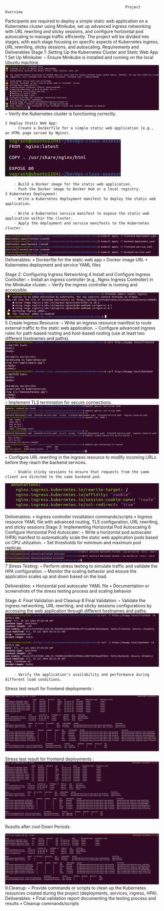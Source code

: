 
                                                           Project Overview

Participants are required to deploy a simple static web application on a Kubernetes cluster using Minikube, set up advanced ingress networking with URL rewriting and sticky sessions, and configure horizontal pod autoscaling to manage traffic efficiently. The project will be divided into stages, with each stage focusing on specific aspects of Kubernetes ingress, URL rewriting, sticky sessions, and autoscaling.
Requirements and Deliverables
Stage 1: Setting Up the Kubernetes Cluster and Static Web App
    1 Set Up Minikube:
        ◦ Ensure Minikube is installed and running on the local Ubuntu machine.
        ![alt text](img/image-1.png)
        ◦ Verify the Kubernetes cluster is functioning correctly.
         
    2 Deploy Static Web App:
        ◦ Create a Dockerfile for a simple static web application (e.g., an HTML page served by Nginx).
![alt text](img/image2.png)

        ◦ Build a Docker image for the static web application.
        ◦ Push the Docker image to Docker Hub or a local registry.
    3 Kubernetes Deployment:
        ◦ Write a Kubernetes deployment manifest to deploy the static web application.

        ◦ Write a Kubernetes service manifest to expose the static web application within the cluster.
        ◦ Apply the deployment and service manifests to the Kubernetes cluster.
 ![alt text](img/image3.png)         
Deliverables:
    • Dockerfile for the static web app
    • Docker image URL
    • Kubernetes deployment and service YAML files
    
Stage 2: Configuring Ingress Networking
    4 Install and Configure Ingress Controller:
        ◦ Install an ingress controller (e.g., Nginx Ingress Controller) in the Minikube cluster.
        ◦ Verify the ingress controller is running and accessible.
![alt text](img/image4.png)          
    5 Create Ingress Resource:
        ◦ Write an ingress resource manifest to route external traffic to the static web application.
        ◦ Configure advanced ingress rules for path-based routing and host-based routing (use at least two different hostnames and paths).
![alt text](img/image5.png)          
        ◦ Implement TLS termination for secure connections.
![alt text](img/image6.png)          
        ◦ Configure URL rewriting in the ingress resource to modify incoming URLs before they reach the backend services.
       
        ◦ Enable sticky sessions to ensure that requests from the same client are directed to the same backend pod.
![alt text](img/image7.png)

Deliverables:
    • Ingress controller installation commands/scripts
    • Ingress resource YAML file with advanced routing, TLS configuration, URL rewriting, and sticky sessions
Stage 3: Implementing Horizontal Pod Autoscaling
    6 Configure Horizontal Pod Autoscaler:
        ◦ Write a horizontal pod autoscaler (HPA) manifest to automatically scale the static web application pods based on CPU utilization.
        ◦ Set thresholds for minimum and maximum pod replicas.
![alt text](img/image8.png)          
    7 Stress Testing:
        ◦ Perform stress testing to simulate traffic and validate the HPA configuration.
        ◦ Monitor the scaling behavior and ensure the application scales up and down based on the load.

Deliverables:
    • Horizontal pod autoscaler YAML file
    • Documentation or screenshots of the stress testing process and scaling behavior


Stage 4: Final Validation and Cleanup
    8 Final Validation:
        ◦ Validate the ingress networking, URL rewriting, and sticky sessions configurations by accessing the web application through different hostnames and paths.
![alt text](img/image9.png)

        ◦ Verify the application's availability and performance during different load conditions.

Stress test result for frontend deployments : 

![alt text](img/image10.png)

Stress test result for frontend deployments : 
![alt text](img/image11.png)

Rusults after cool Down Periods:



![alt text](img/image12.png)
       9.Cleanup:
        ◦ Provide commands or scripts to clean up the Kubernetes resources created during the project (deployments, services, ingress, HPA).
Deliverables:
    • Final validation report documenting the testing process and results
    • Cleanup commands/scripts
